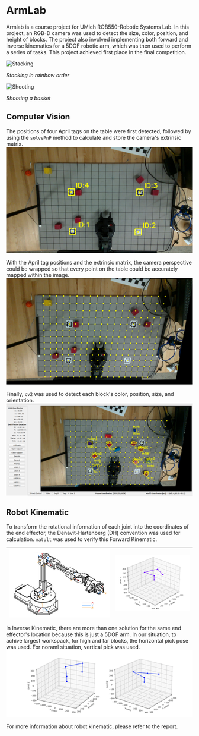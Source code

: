 # ArmLab
Armlab is a course project for UMich ROB550-Robotic Systems Lab. In this project, an RGB-D camera was used to detect the size, color, position, and height of blocks. The project also involved implementing both forward and inverse kinematics for a 5DOF robotic arm, which was then used to perform a series of tasks. This project achieved first place in the final competition.

![Stacking](/media/stacking.gif)

*Stacking in rainbow order*

![Shooting](/media/shooting.gif)

*Shooting a basket*

## Computer Vision
The positions of four April tags on the table were first detected, followed by using the `solvePnP` method to calculate and store the camera's extrinsic matrix. 
![apriltag_detection](/media/apriltag_detection.png)

With the April tag positions and the extrinsic matrix, the camera perspective could be wrapped so that every point on the table could be accurately mapped within the image.
![project_grid_points](/media/project_grid_points.png)

Finally, `cv2` was used to detect each block's color, position, size, and orientation.
![block_detection](/media/block_detection.png)

## Robot Kinematic
To transform the rotational information of each joint into the coordinates of the end effector, the Denavit-Hartenberg (DH) convention was used for calculation. `matplt` was used to verify this Forward Kinematic.

|![DH_convention](/media/DH_convention.png) | ![FK_verification](/media/FK_verification.png)|
|:---------------:|:-----------------------------------------:|

In Inverse Kinematic, there are more than one solution for the same end effector's location because this is just a 5DOF arm. In our situation, to achive largest workspack, for high and far blocks, the horizontal pick pose was used. For noraml situation, vertical pick was used.
![pick_poses](/media/pick_poses.png)

For more information about robot kinematic, please refer to the report.
